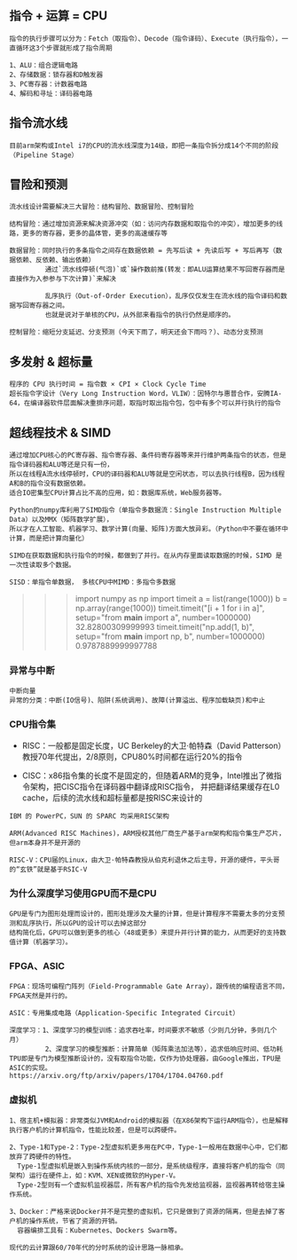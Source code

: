 
## 指令 + 运算 = CPU

    指令的执行步骤可以分为：Fetch（取指令）、Decode（指令译码）、Execute（执行指令），一直循环这3个步骤就形成了指令周期
    
    1、ALU：组合逻辑电路
    2、存储数据：锁存器和D触发器
    3、PC寄存器：计数器电路
    4、解码和寻址：译码器电路
    
## 指令流水线

    目前arm架构或Intel i7的CPU的流水线深度为14级，即把一条指令拆分成14个不同的阶段（Pipeline Stage）
    
## 冒险和预测
    
    流水线设计需要解决三大冒险：结构冒险、数据冒险、控制冒险
    
    结构冒险：通过增加资源来解决资源冲突（如：访问内存数据和取指令的冲突），增加更多的线路，更多的寄存器，更多的晶体管，更多的高速缓存等
    
    数据冒险：同时执行的多条指令之间存在数据依赖 = 先写后读 + 先读后写 + 写后再写（数据依赖、反依赖、输出依赖）
             通过`流水线停顿(气泡)`或`操作数前推(转发：即ALU运算结果不写回寄存器而是直接作为入参参与下次计算)`来解决
                             
             乱序执行（Out-of-Order Execution），乱序仅仅发生在流水线的指令译码和数据写回寄存器之间。
             也就是说对于单核的CPU，从外部来看指令的执行仍然是顺序的。
    
    控制冒险：缩短分支延迟、分支预测（今天下雨了，明天还会下雨吗？）、动态分支预测
    
## 多发射 & 超标量

    程序的 CPU 执行时间 = 指令数 × CPI × Clock Cycle Time
    超长指令字设计（Very Long Instruction Word，VLIW）：因特尔与惠普合作，安腾IA-64，在编译器软件层面解决重排序问题，取指时取出指令包，包中有多个可以并行执行的指令
    
## 超线程技术 & SIMD

    通过增加CPU核心的PC寄存器、指令寄存器、条件码寄存器等来并行维护两条指令的状态，但是指令译码器和ALU等还是只有一份，
    所以在线程A流水线停顿时，CPU的译码器和ALU等就是空闲状态，可以去执行线程B，因为线程A和B的指令没有数据依赖。
    适合IO密集型CPU计算占比不高的应用，如：数据库系统，Web服务器等。
    
    Python的numpy库利用了SIMD指令（单指令多数据流：Single Instruction Multiple Data）以及MMX（矩阵数学扩展），
    所以才在人工智能、机器学习、数学计算(向量、矩阵)方面大放异彩。（Python中不要在循环中计算，而是把计算向量化）
    
    SIMD在获取数据和执行指令的时候，都做到了并行。在从内存里面读取数据的时候，SIMD 是一次性读取多个数据。
    
    SISD：单指令单数据， 多核CPU中MIMD：多指令多数据
    
>>> import numpy as np
>>> import timeit
>>> a = list(range(1000))
>>> b = np.array(range(1000))
>>> timeit.timeit("[i + 1 for i in a]", setup="from __main__ import a", number=1000000)
32.82800309999993
>>> timeit.timeit("np.add(1, b)", setup="from __main__ import np, b", number=1000000)
0.9787889999997788
>>>

### 异常与中断
    中断向量
    异常的分类：中断(IO信号)、陷阱(系统调用)、故障(计算溢出、程序加载缺页)和中止
    
### CPU指令集
    
   * RISC：一般都是固定长度，UC Berkeley的大卫·帕特森（David Patterson）教授70年代提出，2/8原则，CPU80%时间都在运行20%的指令
                   
   * CISC：x86指令集的长度不是固定的，但随着ARM的竞争，Intel推出了微指令架构，把CISC指令在译码器中翻译成RISC指令，
           并把翻译结果缓存在L0 cache，后续的流水线和超标量都是按RISC来设计的
   
    IBM 的 PowerPC，SUN 的 SPARC 均采用RISC架构
    
    ARM(Advanced RISC Machines)，ARM授权其他厂商生产基于arm架构和指令集生产芯片，但arm本身并不是开源的
    
    RISC-V：CPU届的Linux，由大卫·帕特森教授从伯克利退休之后主导，开源的硬件，平头哥的“玄铁”就是基于RSIC-V
   
### 为什么深度学习使用GPU而不是CPU
    
    GPU是专门为图形处理而设计的，图形处理涉及大量的计算，但是计算程序不需要太多的分支预测和乱序执行，所以GPU的设计可以去掉这部分
    结构简化后，GPU可以做到更多的核心（48或更多）来提升并行计算的能力，从而更好的支持数值计算（机器学习）。
    
### FPGA、ASIC
    
    FPGA：现场可编程门阵列（Field-Programmable Gate Array），跟传统的编程语言不同，FPGA天然是并行的。
    
    ASIC：专用集成电路（Application-Specific Integrated Circuit）
                                       
    深度学习：1、深度学习的模型训练：追求吞吐率，时间要求不敏感（少则几分钟，多则几个月）
             2、深度学习的模型推断：计算简单（矩阵乘法加法等），追求低响应时间、低功耗
    TPU即是专门为模型推断设计的，没有取指令功能，仅作为协处理器，由Google推出，TPU是ASIC的实现。
    https://arxiv.org/ftp/arxiv/papers/1704/1704.04760.pdf
    
### 虚拟机

    1、宿主机+模拟器：非常类似JVM和Android的模拟器（在X86架构下运行ARM指令），也是解释执行客户机的计算机指令，性能比较差，但是可以跨硬件。
    
    2、Type-1和Type-2：Type-2型虚拟机更多用在PC中，Type-1一般用在数据中心中，它们都放弃了跨硬件的特性。
      Type-1型虚拟机是嵌入到操作系统内核的一部分，是系统级程序，直接将客户机的指令（同架构）运行在硬件上，如：KVM、XEN或微软的Hyper-V。
      Type-2型则有一个虚拟机监视器层，所有客户机的指令先发给监视器，监视器再转给宿主操作系统。
      
    3、Docker：严格来说Docker并不是完整的虚拟机，它只是做到了资源的隔离，但是去掉了客户机的操作系统，节省了资源的开销。
      容器编排工具有：Kubernetes、Dockers Swarm等。
      
    现代的云计算跟60/70年代的分时系统的设计思路一脉相承。